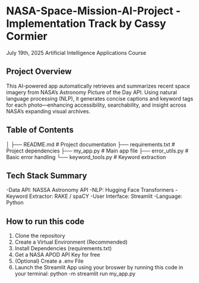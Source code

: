 # NASA-Space-Mission-AI-Project - Implementation Track by Cassy Cormier
July 19th, 2025
Artificial Intelligence Applications Course

## Project Overview
This AI-powered app automatically retrieves and summarizes recent space imagery from NASA’s Astronomy Picture of the Day API. Using natural language processing (NLP), it generates concise captions and keyword tags for each photo—enhancing accessibility, searchability, and insight across NASA’s expanding visual archives.

## Table of Contents
│
├── README.md           # Project documentation
├── requirements.txt    # Project dependencies
├── my_app.py           # Main app file
├── error_utils.py      # Basic error handling
└── keyword_tools.py    # Keyword extraction

## Tech Stack Summary
-Data API: NASSA Astronomy API
-NLP: Hugging Face Transformers
-Keyword Extractor: RAKE / spaCY
-User Interface: Streamlit
-Language: Python

## How to run this code
1. Clone the repository
2. Create a Virtual Environment (Recommended)
3. Install Dependencies (requirements.txt)
4. Get a NASA APOD API Key for free
5. (Optional) Create a .env File
6. Launch the Streamlit App using your broswer by running this code in your terminal: python -m streamlit run my_app.py